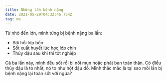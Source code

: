 ```yaml
---
title: Những lần bệnh nặng
date: 2021-05-29T04:32:46.754Z
tag: me
---
```

Từ nhỏ đến lớn, mình từng bị bệnh nặng ba lần:

* Sởi hồi lớp bốn
* Sốt xuất huyết lúc học lớp chín
* Thủy đậu sau khi thi tốt nghiệp

Cả ba lần này, mình đều sốt rồi bị nổi mụn hoặc phát ban toàn thân. Có điều thủy đậu là to nhất, nó to như hột đậu đỏ. Mình thắc mắc là tại sao mỗi lần bị bệnh nặng lại toàn sốt với ngứa?